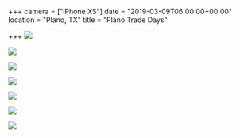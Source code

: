 +++
camera = ["iPhone XS"]
date = "2019-03-09T06:00:00+00:00"
location = "Plano, TX"
title = "Plano Trade Days"

+++
![](https://res.cloudinary.com/tobyblog/image/upload/v1552180710/img/3092C5EB-BFB7-4C74-9522-63A923D64E83.jpg)
<!--more-->

![](https://res.cloudinary.com/tobyblog/image/upload/v1552180745/img/CAD11DE1-FC7A-430F-B197-D27E386705FB.jpg)

![](https://res.cloudinary.com/tobyblog/image/upload/v1552180785/img/38441FEC-FD2E-4B0E-8B11-A3D5889314F2.jpg)

![](https://res.cloudinary.com/tobyblog/image/upload/v1552180867/img/527C75F4-C34E-497F-BD2D-771C7609484A.jpg)

![](https://res.cloudinary.com/tobyblog/image/upload/v1552180905/img/92F18B60-3497-40F7-9289-CA2483D1191F.jpg)

![](https://res.cloudinary.com/tobyblog/image/upload/v1552180940/img/E4F04E85-1FD2-4D48-BC48-6D21B0D2BE63.jpg)

![](https://res.cloudinary.com/tobyblog/image/upload/v1552180979/img/656D245C-02E6-4DCB-86E4-43AEFD30C3AF.jpg)